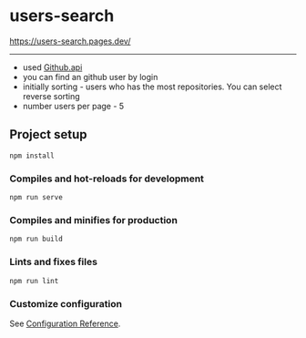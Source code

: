# users-search

https://users-search.pages.dev/ 
***
* used [Github.api](https://docs.github.com/en) 
* you can find an github user by login
* initially sorting - users who has the most repositories. You can select reverse sorting
* number users per page - 5

## Project setup
```
npm install
```

### Compiles and hot-reloads for development
```
npm run serve
```

### Compiles and minifies for production
```
npm run build
```

### Lints and fixes files
```
npm run lint
```

### Customize configuration
See [Configuration Reference](https://cli.vuejs.org/config/).

